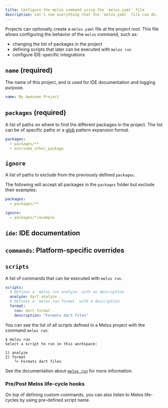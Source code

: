 ```yaml
---
title: Configure the melos command using the `melos.yaml` file
description: Let's see everything that the `melos.yaml` file can do.
---
```


Projects can optionally create a `melos.yaml` file at the project root. This file allows
configuring the behavior of the `melos` command, such as:

- changing the list of packages in the project
- defining scripts that later can be executed with `melos run`
- configure IDE-specific integrations

## `name` (required)

The name of this project, and is used for IDE documentation and logging purpose.

```yaml
name: My Awesome Project
```

## `packages` (required)

A list of paths on where to find the different packages in the project. The list can be
of specific paths or a [glob](https://docs.python.org/3/library/glob.html) pattern expansion format.

```yaml
packages:
  - packages/**
  - ext/some_other_package
```

## `ignore`

A list of paths to exclude from the previously defined `packages`.

The following will accept all packages in the `packages` folder but exclude their examples:

```yaml
packages:
  - packages/**

ignore:
  - packages/*/example
```

## `ide`: IDE documentation

## `commands`: Platform-specific overrides

## `scripts`

A list of commands that can be executed with `melos run`.

```yaml
scripts:
  # Defines a `melos run analyze` with no description
  analyze: dart analyze .
  # Defines a `melos run format` with a description
  format:
    run: dart format .
    description: "Formats dart files"
```

You can see the list of all scripts defined in a Melos project with the command `melos run`:

```
$ melos run
Select a script to run in this workspace:

1) analyze
2) format
    └> Formats dart files
```

See the documentation about [`melos run`]() for more information.

### Pre/Post Melos life-cycle hooks

On top of defining custom commands, you can also listen to Melos life-cycles
by using pre-defined script name.

